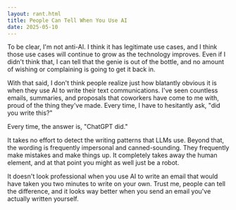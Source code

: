 ```yaml
---
layout: rant.html
title: People Can Tell When You Use AI
date: 2025-05-10
---
```

To be clear, I'm not anti-AI. I think it has legitimate use cases, and I think those use cases will continue to grow as the technology improves. Even if I didn't think that, I can tell that the genie is out of the bottle, and no amount of wishing or complaining is going to get it back in.
<!-- more -->

With that said, I don't think people realize just how blatantly obvious it is when they use AI to write their text communications. I've seen countless emails, summaries, and proposals that coworkers have come to me with, proud of the thing they've made. Every time, I have to hesitantly ask, "did you write this?"

Every time, the answer is, "ChatGPT did."

It takes no effort to detect the writing patterns that LLMs use. Beyond that, the wording is frequently impersonal and canned-sounding. They frequently make mistakes and make things up. It completely takes away the human element, and at that point you might as well just be a robot.

It doesn't look professional when you use AI to write an email that would have taken you two minutes to write on your own. Trust me, people can tell the difference, and it looks way better when you send an email you've actually written yourself.